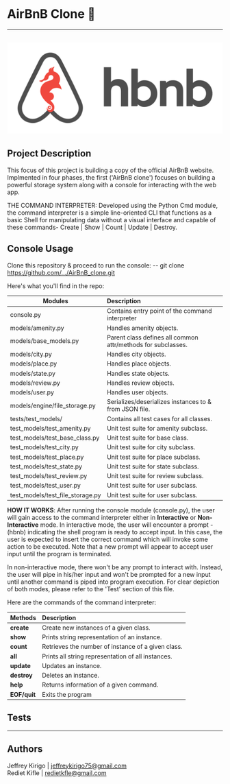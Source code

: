 # AirBnB Clone :house_with_garden:
---
![AirBnB Logo](/assets/AirBnB_logo.png "AirBnB Logo")
---
## Project Description
This focus of this project is building a copy of the official AirBnB website.
Implmented in four phases, the first ('AirBnB clone') focuses on building a powerful 
storage system along with a console for interacting with the web app. 

THE COMMAND INTERPRETER:
Developed using the Python Cmd module, the command interpreter is a simple line-oriented
CLI that functions as a basic Shell for manipulating data without a visual interface and 
capable of these commands- Create | Show | Count | Update | Destroy.

## Console Usage
Clone this repository & proceed to run the console:
-- git clone https://github.com/.../AirBnB_clone.git

Here's what you'll find in the repo:

|           Modules                 |                       Description                            |
|-----------------------------------|:-------------------------------------------------------------|
| console.py                        | Contains entry point of the command interpreter              |
| models/amenity.py                 | Handles amenity objects.                                     |
| models/base_models.py             | Parent class defines all common attr/methods for subclasses. |
| models/city.py                    | Handles city objects.                                        |
| models/place.py                   | Handles place objects.                                       |
| models/state.py                   | Handles state objects.                                       |
| models/review.py                  | Handles review objects.                                      |
| models/user.py                    | Handles user objects.                                        |
| models/engine/file_storage.py     | Serializes/deserializes instances to & from JSON file.       |
| tests/test_models/                | Contains all test cases for all classes.                     |
| test_models/test_amenity.py       | Unit test suite for amenity subclass.                        |
| test_models/test_base_class.py    | Unit test suite for base class.                              |
| test_models/test_city.py          | Unit test suite for city subclass.                           |
| test_models/test_place.py         | Unit test suite for place subclass.                          |
| test_models/test_state.py         | Unit test suite for state subclass.                          |
| test_models/test_review.py        | Unit test suite for review subclass.                         |
| test_models/test_user.py          | Unit test suite for user subclass.                           |
| test_models/test_file_storage.py  | Unit test suite for user subclass.                           |


**HOW IT WORKS**: 
After running the console module (console.py), the user will gain access to the command interpreter
either in **Interactive** or **Non-Interactive** mode. In interactive mode, the user will encounter a prompt - (hbnb)
indicating the shell program is ready to accept input. In this case, the user is expected to insert the correct
command which will invoke some action to be executed. Note that a new prompt will appear to accept user input until
the program is terminated. 

In non-interactive mode, there won't be any prompt to interact with. Instead, the user will
pipe in his/her input and won't be prompted for a new input until another command is piped into program execution.
For clear depiction of both modes, please refer to the 'Test' section of this file.

Here are the commands of the command interpreter:

|  **Methods** |          **Description**                            |
|--------------|:----------------------------------------------------|
| **create**   | Create new instances of a given class.              |
| **show**     | Prints string representation of an instance.        |
| **count**    | Retrieves the number of instance of a given class.  |
| **all**      | Prints all string representation of all instances.  | 
| **update**   | Updates an instance.                                |    
| **destroy**  | Deletes an instance.                                |
| **help**     | Returns information of a given command.             |
| **EOF/quit** | Exits the program                                   |

## Tests
---
## Authors
Jeffrey Kirigo | jeffreykirigo75@gmail.com <br>
Rediet Kifle | redietkfle@gmail.com
